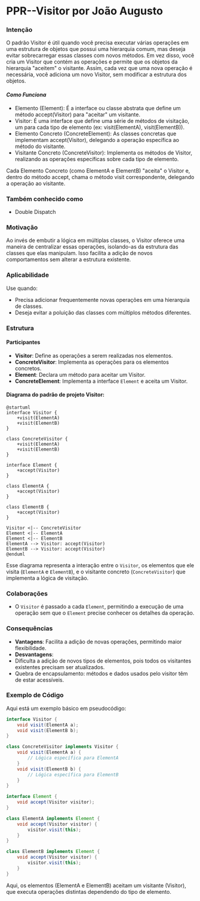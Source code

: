 # PPR--Visitor por João Augusto

### Intenção
O padrão Visitor é útil quando você precisa executar várias operações em uma estrutura de objetos que possui uma hierarquia comum, mas deseja evitar sobrecarregar essas classes com novos métodos. Em vez disso, você cria um Visitor que contém as operações e permite que os objetos da hierarquia "aceitem" o visitante. Assim, cada vez que uma nova operação é necessária, você adiciona um novo Visitor, sem modificar a estrutura dos objetos.

#### *Como Funciona*

- Elemento (Element): É a interface ou classe abstrata que define um método accept(Visitor) para "aceitar" um visitante.
- Visitor: É uma interface que define uma série de métodos de visitação, um para cada tipo de elemento (ex: visit(ElementA), visit(ElementB)).
- Elemento Concreto (ConcreteElement): As classes concretas que implementam accept(Visitor), delegando a operação específica ao método do visitante.
- Visitante Concreto (ConcreteVisitor): Implementa os métodos de Visitor, realizando as operações específicas sobre cada tipo de elemento.

Cada Elemento Concreto (como ElementA e ElementB) "aceita" o Visitor e, dentro do método accept, chama o método visit correspondente, delegando a operação ao visitante.

### Também conhecido como
- Double Dispatch

### Motivação
Ao invés de embutir a lógica em múltiplas classes, o Visitor oferece uma maneira de centralizar essas operações, isolando-as da estrutura das classes que elas manipulam. Isso facilita a adição de novos comportamentos sem alterar a estrutura existente.

### Aplicabilidade
Use quando:
- Precisa adicionar frequentemente novas operações em uma hierarquia de classes.
- Deseja evitar a poluição das classes com múltiplos métodos diferentes.

### Estrutura
#### Participantes
- **Visitor**: Define as operações a serem realizadas nos elementos.
- **ConcreteVisitor**: Implementa as operações para os elementos concretos.
- **Element**: Declara um método para aceitar um Visitor.
- **ConcreteElement**: Implementa a interface `Element` e aceita um Visitor.

#### Diagrama do padrão de projeto Visitor:

```plantuml
@startuml
interface Visitor {
    +visit(ElementA)
    +visit(ElementB)
}

class ConcreteVisitor {
    +visit(ElementA)
    +visit(ElementB)
}

interface Element {
    +accept(Visitor)
}

class ElementA {
    +accept(Visitor)
}

class ElementB {
    +accept(Visitor)
}

Visitor <|-- ConcreteVisitor
Element <|-- ElementA
Element <|-- ElementB
ElementA --> Visitor: accept(Visitor)
ElementB --> Visitor: accept(Visitor)
@enduml
```

Esse diagrama representa a interação entre o `Visitor`, os elementos que ele visita (`ElementA` e `ElementB`), e o visitante concreto (`ConcreteVisitor`) que implementa a lógica de visitação.

### Colaborações
- O `Visitor` é passado a cada `Element`, permitindo a execução de uma operação sem que o `Element` precise conhecer os detalhes da operação.

### Consequências
- **Vantagens**: Facilita a adição de novas operações, permitindo maior flexibilidade.
- **Desvantagens**:
 - Dificulta a adição de novos tipos de elementos, pois todos os visitantes existentes precisam ser atualizados.
 - Quebra de encapsulamento: métodos e dados usados pelo visitor têm de estar acessíveis.
### Exemplo de Código

Aqui está um exemplo básico em pseudocódigo:

```java
interface Visitor {
    void visit(ElementA a);
    void visit(ElementB b);
}

class ConcreteVisitor implements Visitor {
    void visit(ElementA a) {
        // Lógica específica para ElementA
    }
    void visit(ElementB b) {
        // Lógica específica para ElementB
    }
}

interface Element {
    void accept(Visitor visitor);
}

class ElementA implements Element {
    void accept(Visitor visitor) {
        visitor.visit(this);
    }
}

class ElementB implements Element {
    void accept(Visitor visitor) {
        visitor.visit(this);
    }
}
```

Aqui, os elementos (ElementA e ElementB) aceitam um visitante (Visitor), que executa operações distintas dependendo do tipo de elemento.
